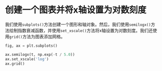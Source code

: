 # 创建一个图表并将x轴设置为对数刻度

我们使用`subplots()`方法创建一个图形和轴对象。然后，我们使用`semilogx()`方法绘制指数衰减函数，并使用`set_xscale()`方法将x轴设置为对数刻度。我们还使用`grid()`方法为图表添加网格。

```python
fig, ax = plt.subplots()

ax.semilogx(t, np.exp(-t / 5.0))
ax.set_xscale('log')
ax.grid()
```
